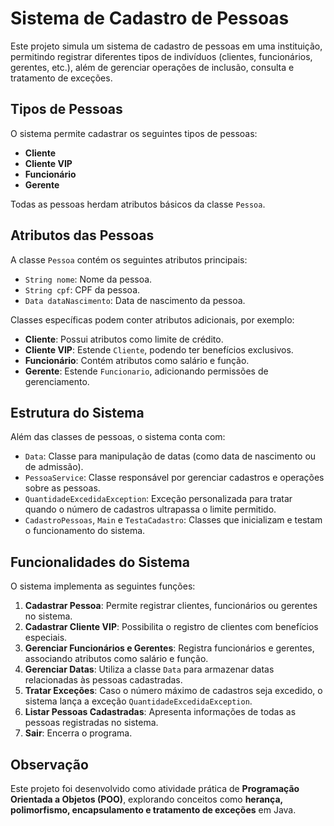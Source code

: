 # Sistema de Cadastro de Pessoas

Este projeto simula um sistema de cadastro de pessoas em uma instituição, permitindo registrar diferentes tipos de indivíduos (clientes, funcionários, gerentes, etc.), além de gerenciar operações de inclusão, consulta e tratamento de exceções.

## Tipos de Pessoas

O sistema permite cadastrar os seguintes tipos de pessoas:

* **Cliente**
* **Cliente VIP**
* **Funcionário**
* **Gerente**

Todas as pessoas herdam atributos básicos da classe `Pessoa`.

## Atributos das Pessoas

A classe `Pessoa` contém os seguintes atributos principais:

* `String nome`: Nome da pessoa.
* `String cpf`: CPF da pessoa.
* `Data dataNascimento`: Data de nascimento da pessoa.

Classes específicas podem conter atributos adicionais, por exemplo:

* **Cliente**: Possui atributos como limite de crédito.
* **Cliente VIP**: Estende `Cliente`, podendo ter benefícios exclusivos.
* **Funcionário**: Contém atributos como salário e função.
* **Gerente**: Estende `Funcionario`, adicionando permissões de gerenciamento.

## Estrutura do Sistema

Além das classes de pessoas, o sistema conta com:

* `Data`: Classe para manipulação de datas (como data de nascimento ou de admissão).
* `PessoaService`: Classe responsável por gerenciar cadastros e operações sobre as pessoas.
* `QuantidadeExcedidaException`: Exceção personalizada para tratar quando o número de cadastros ultrapassa o limite permitido.
* `CadastroPessoas`, `Main` e `TestaCadastro`: Classes que inicializam e testam o funcionamento do sistema.

## Funcionalidades do Sistema

O sistema implementa as seguintes funções:

1. **Cadastrar Pessoa**: Permite registrar clientes, funcionários ou gerentes no sistema.
2. **Cadastrar Cliente VIP**: Possibilita o registro de clientes com benefícios especiais.
3. **Gerenciar Funcionários e Gerentes**: Registra funcionários e gerentes, associando atributos como salário e função.
4. **Gerenciar Datas**: Utiliza a classe `Data` para armazenar datas relacionadas às pessoas cadastradas.
5. **Tratar Exceções**: Caso o número máximo de cadastros seja excedido, o sistema lança a exceção `QuantidadeExcedidaException`.
6. **Listar Pessoas Cadastradas**: Apresenta informações de todas as pessoas registradas no sistema.
7. **Sair**: Encerra o programa.

## Observação

Este projeto foi desenvolvido como atividade prática de **Programação Orientada a Objetos (POO)**, explorando conceitos como **herança, polimorfismo, encapsulamento e tratamento de exceções** em Java.
